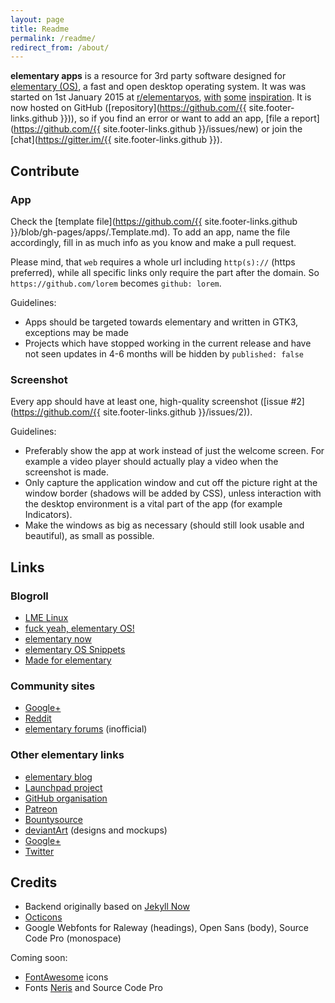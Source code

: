 ```yaml
---
layout: page
title: Readme
permalink: /readme/
redirect_from: /about/
---
```


**elementary apps** is a resource for 3rd party software designed for [elementary (OS)](http://elementary.io), a fast and open desktop operating system. It was was started on 1st January 2015 at [r/elementaryos](https://www.reddit.com/r/elementaryos/comments/2r0xey/third_party_development_and_apps/), [with](http://madeforelementary.tumblr.com/) [some](https://github.com/PerfectCarl/elementary-apps) [inspiration](https://github.com/elementary-fr/ideas). It is now hosted on GitHub ([repository](https://github.com/{{ site.footer-links.github }})), so if you find an error or want to add an app, [file a report](https://github.com/{{ site.footer-links.github }}/issues/new) or join the [chat](https://gitter.im/{{ site.footer-links.github }}).

## Contribute

### App

Check the [template file](https://github.com/{{ site.footer-links.github }}/blob/gh-pages/apps/.Template.md). To add an app, name the file accordingly, fill in as much info as you know and make a pull request.

Please mind, that `web` requires a whole url including `http(s)://` (https preferred), while all specific links only require the part after the domain. So `https://github.com/lorem` becomes `github: lorem`.

Guidelines:

 * Apps should be targeted towards elementary and written in GTK3, exceptions may be made
 * Projects which have stopped working in the current release and have not seen updates in 4-6 months will be hidden by `published: false`

### Screenshot

Every app should have at least one, high-quality screenshot ([issue #2](https://github.com/{{ site.footer-links.github }}/issues/2)).

Guidelines:

 * Preferably show the app at work instead of just the welcome screen. For example a video player should actually play a video when the screenshot is made.
 * Only capture the application window and cut off the picture right at the window border (shadows will be added by CSS), unless interaction with the desktop environment is a vital part of the app (for example Indicators).
 * Make the windows as big as necessary (should still look usable and beautiful), as small as possible.

## Links

### Blogroll

* [LME Linux](http://lmelinux.net/#2015-12-10)
* [fuck yeah, elementary OS!](http://fuckyeah-elementaryos.tumblr.com/#2015-10-25)
* [elementary now](http://www.elementarynow.com/#2015-04-18)
* [elementary OS Snippets](http://eos-snippets.blogspot.com/#2015-04-17)
* [Made for elementary](http://madeforelementary.tumblr.com/#2015-02-14)

### Community sites

* [Google+](https://plus.google.com/communities/104613975513761463450)
* [Reddit](https://www.reddit.com/r/elementaryos)
* [elementary forums](https://elementaryforums.com) (inofficial)

### Other elementary links

* [elementary blog](http://blog.elementary.io/#2015-04-29)
* [Launchpad project](https://launchpad.net/elementary/)
* [GitHub organisation](https://github.com/elementary)
* [Patreon](https://www.patreon.com/elementary)
* [Bountysource](https://www.bountysource.com/teams/elementary/bounties)
* [deviantArt](http://elementaryos.deviantart.com/) (designs and mockups)
* [Google+](https://plus.google.com/114635553671833442612)
* [Twitter](https://twitter.com/elementary)

## Credits

* Backend originally based on [Jekyll Now](https://github.com/barryclark/jekyll-now)
* [Octicons](https://octicons.github.com)
* Google Webfonts for Raleway (headings), Open Sans (body), Source Code Pro (monospace)

Coming soon:

* [FontAwesome](http://fontawesome.io) icons
* Fonts [Neris](https://www.behance.net/gallery/11761457/Neris-%28free-font%29) and Source Code Pro
